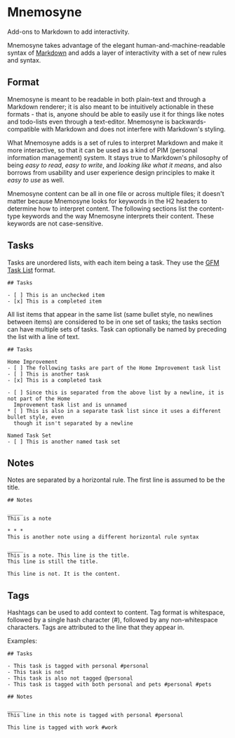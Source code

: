 # Mnemosyne

Add-ons to Markdown to add interactivity.

Mnemosyne takes advantage of the elegant human-and-machine-readable syntax of
[Markdown](http://daringfireball.net/projects/markdown/syntax) and adds a layer of interactivity
with a set of new rules and syntax.

## Format

Mnemosyne is meant to be readable in both plain-text and through a Markdown renderer; it is also
meant to be intuitively actionable in these formats - that is, anyone should be able to easily use
it for things like notes and todo-lists even through a text-editor. Mnemosyne is
backwards-compatible with Markdown and does not interfere with Markdown's styling.

What Mnemosyne adds is a set of rules to interpret Markdown and make it more interactive, so
that it can be used as a kind of PIM (personal information management) system. It stays true to
Markdown's philosophy of being *easy to read*, *easy to write*, and *looking like what it means*,
and also borrows from usability and user experience design principles to make it *easy to use* as
well.

Mnemosyne content can be all in one file or across multiple files; it doesn't matter because
Mnemosyne looks for keywords in the H2 headers to determine how to interpret content. The following
sections list the content-type keywords and the way Mnemosyne interprets their content. These
keywords are not case-sensitive.

## Tasks

Tasks are unordered lists, with each item being a task. They use the [GFM Task List][gfm-tasklist] format.

[gfm-tasklist]: https://github.com/blog/1375-task-lists-in-gfm-issues-pulls-comments

```
## Tasks

- [ ] This is an unchecked item
- [x] This is a completed item
```

All list items that appear in the same list (same bullet style, no newlines between items) are
considered to be in one set of tasks; the tasks section can have multiple sets of tasks. Task can
optionally be named by preceding the list with a line of text.

```
## Tasks

Home Improvement
- [ ] The following tasks are part of the Home Improvement task list
- [ ] This is another task
- [x] This is a completed task

- [ ] Since this is separated from the above list by a newline, it is not part of the Home
  Improvement task list and is unnamed
* [ ] This is also in a separate task list since it uses a different bullet style, even
  though it isn't separated by a newline
  
Named Task Set
- [ ] This is another named task set
```

## Notes

Notes are separated by a horizontal rule. The first line is assumed to be the title.

```
## Notes

_____
This is a note

* * *
This is another note using a different horizontal rule syntax

_____
This is a note. This line is the title.
This line is still the title.

This line is not. It is the content.
```


## Tags

Hashtags can be used to add context to content. Tag format is whitespace, followed by a
single hash character (#), followed by any non-whitespace characters. Tags are attributed to the
line that they appear in.

Examples:

```
## Tasks

- This task is tagged with personal #personal
- This task is not
- This task is also not tagged @personal
- This task is tagged with both personal and pets #personal #pets

## Notes

_____
This line in this note is tagged with personal #personal

This line is tagged with work #work
```
